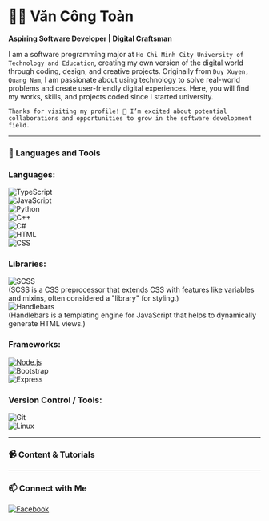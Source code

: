 # 🧑‍💻 Văn Công Toàn  
**Aspiring Software Developer | Digital Craftsman**

I am a software programming major at `Ho Chi Minh City University of Technology and Education`, creating my own version of the digital world through coding, design, and creative projects. Originally from `Duy Xuyen, Quang Nam`, I am passionate about using technology to solve real-world problems and create user-friendly digital experiences. Here, you will find my works, skills, and projects coded since I started university.

`Thanks for visiting my profile! 👋 I’m excited about potential collaborations and opportunities to grow in the software development field.`

---

### 🧰 Languages and Tools
### **Languages:**
![TypeScript](https://img.shields.io/badge/TypeScript-007ACC?style=for-the-badge&logo=typescript&logoColor=white)  
![JavaScript](https://img.shields.io/badge/JavaScript-F7DF1E?style=for-the-badge&logo=javascript&logoColor=black)  
![Python](https://img.shields.io/badge/Python-3776AB?style=for-the-badge&logo=python&logoColor=white)  
![C++](https://img.shields.io/badge/C++-00599C?style=for-the-badge&logo=c%2b%2b&logoColor=white)  
![C#](https://img.shields.io/badge/C%23-239120?style=for-the-badge&logo=csharp&logoColor=white)  
![HTML](https://img.shields.io/badge/HTML5-E34F26?style=for-the-badge&logo=html5&logoColor=white)  
![CSS](https://img.shields.io/badge/CSS3-1572B6?style=for-the-badge&logo=css3&logoColor=white)

### **Libraries:**
![SCSS](https://img.shields.io/badge/SCSS-CC6699?style=for-the-badge&logo=sass&logoColor=white)  
(SCSS is a CSS preprocessor that extends CSS with features like variables and mixins, often considered a "library" for styling.)  
![Handlebars](https://img.shields.io/badge/Handlebars-F0772B?style=for-the-badge&logo=handlebars&logoColor=white)  
(Handlebars is a templating engine for JavaScript that helps to dynamically generate HTML views.)

### **Frameworks:**
[![Node.js](https://img.shields.io/badge/Node.js-339933?style=for-the-badge&logo=node.js&logoColor=white)](https://nodejs.org/)  
![Bootstrap](https://img.shields.io/badge/Bootstrap-563D7C?style=for-the-badge&logo=bootstrap&logoColor=white)  
![Express](https://img.shields.io/badge/Express-000000?style=for-the-badge&logo=express&logoColor=white)  

### **Version Control / Tools:**
![Git](https://img.shields.io/badge/Git-F05032?style=for-the-badge&logo=git&logoColor=white)  
![Linux](https://img.shields.io/badge/Linux-FCC624?style=for-the-badge&logo=linux&logoColor=black)


---

### 📹 Content & Tutorials


---

### 📫 Connect with Me
[![Facebook](https://img.shields.io/badge/Facebook-1877F2?style=social&logo=facebook)](https://www.facebook.com/profile.php?id=100072837344634)




